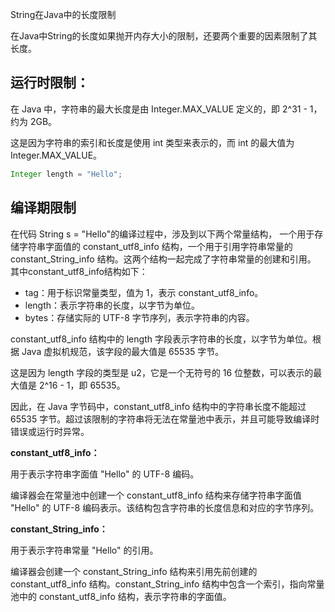 String在Java中的长度限制

在Java中String的长度如果抛开内存大小的限制，还要两个重要的因素限制了其长度。

## 运行时限制：

在 Java 中，字符串的最大长度是由 Integer.MAX_VALUE 定义的，即 2^31 - 1，约为 2GB。

这是因为字符串的索引和长度是使用 int 类型来表示的，而 int 的最大值为 Integer.MAX_VALUE。
```java
Integer length = "Hello";
```

## 编译期限制

在代码 String s = "Hello"的编译过程中，涉及到以下两个常量结构， 一个用于存储字符串字面值的 constant_utf8_info 结构，一个用于引用字符串常量的 constant_String_info 结构。这两个结构一起完成了字符串常量的创建和引用。
其中constant_utf8_info结构如下：
+ tag：用于标识常量类型，值为 1，表示 constant_utf8_info。
+ length：表示字符串的长度，以字节为单位。
+ bytes：存储实际的 UTF-8 字节序列，表示字符串的内容。

constant_utf8_info 结构中的 length 字段表示字符串的长度，以字节为单位。根据 Java 虚拟机规范，该字段的最大值是 65535 字节。

这是因为 length 字段的类型是 u2，它是一个无符号的 16 位整数，可以表示的最大值是 2^16 - 1，即 65535。

因此，在 Java 字节码中，constant_utf8_info 结构中的字符串长度不能超过 65535 字节。超过该限制的字符串将无法在常量池中表示，并且可能导致编译时错误或运行时异常。

**constant_utf8_info：**

用于表示字符串字面值 "Hello" 的 UTF-8 编码。

编译器会在常量池中创建一个 constant_utf8_info 结构来存储字符串字面值 "Hello" 的 UTF-8 编码表示。该结构包含字符串的长度信息和对应的字节序列。

**constant_String_info：**

用于表示字符串常量 "Hello" 的引用。

编译器会创建一个 constant_String_info 结构来引用先前创建的 constant_utf8_info 结构。constant_String_info 结构中包含一个索引，指向常量池中的 constant_utf8_info 结构，表示字符串的字面值。





